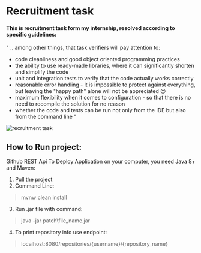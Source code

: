 # Recruitment task 
#### This is recruitment task form my internship, resolved according to specific guidelines:

" .. among other things, that task verifiers will pay attention to:
* code cleanliness and good object oriented programming practices
* the ability to use ready-made libraries, where it can significantly shorten and simplify the code
* unit and integration tests to verify that the code actually works correctly
* reasonable error handling - it is impossible to protect against everything, but leaving the "happy path" alone will not be appreciated 😉
* maximum flexibility when it comes to configuration - so that there is no need to recompile the solution for no reason
* whether the code and tests can be run not only from the IDE but also from the command line "

![recruitment task](https://user-images.githubusercontent.com/44747531/121699453-3ae41800-cacf-11eb-8d4f-7411ffc2b8ec.PNG)


## How to Run project: 
Github REST Api
To Deploy Application on your computer, you need Java 8+ and Maven:

1. Pull the project
2. Command Line:
>mvnw clean install

3. Run .jar file with command:
>java -jar patch\file_name.jar

4. To print repository info use endpoint:
>localhost:8080/repositories/{username}/{repository_name}
